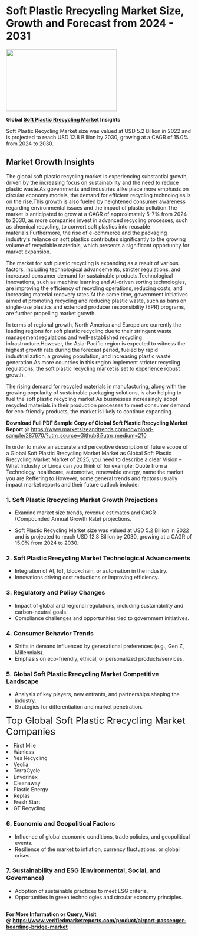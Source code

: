 <H1>Soft Plastic Rrecycling Market Size, Growth and Forecast from 2024 - 2031</H1><img class="aligncenter size-medium wp-image-584254" src="https://thirdeyenews.in/wp-content/uploads/2024/09/Global-Market-Research-300x168.jpeg" alt="" width="300" height="168" /><p><strong>Global&nbsp;<a href="https://www.marketsizeandtrends.com/download-sample/287670/?utm_source=Github8j?utm_medium=210">Soft Plastic Rrecycling Market</a> Insights</strong></p><p>Soft Plastic Recycling Market size was valued at USD 5.2 Billion in 2022 and is projected to reach USD 12.8 Billion by 2030, growing at a CAGR of 15.0% from 2024 to 2030.</p><p><h2>Market Growth Insights</h2> <p>The global soft plastic recycling market is experiencing substantial growth, driven by the increasing focus on sustainability and the need to reduce plastic waste.As governments and industries alike place more emphasis on circular economy models, the demand for efficient recycling technologies is on the rise.This growth is also fueled by heightened consumer awareness regarding environmental issues and the impact of plastic pollution.The market is anticipated to grow at a CAGR of approximately 5-7% from 2024 to 2030, as more companies invest in advanced recycling processes, such as chemical recycling, to convert soft plastics into reusable materials.Furthermore, the rise of e-commerce and the packaging industry's reliance on soft plastics contributes significantly to the growing volume of recyclable materials, which presents a significant opportunity for market expansion.</p> <p>The market for soft plastic recycling is expanding as a result of various factors, including technological advancements, stricter regulations, and increased consumer demand for sustainable products.Technological innovations, such as machine learning and AI-driven sorting technologies, are improving the efficiency of recycling operations, reducing costs, and increasing material recovery rates.At the same time, government initiatives aimed at promoting recycling and reducing plastic waste, such as bans on single-use plastics and extended producer responsibility (EPR) programs, are further propelling market growth.</p> <p>In terms of regional growth, North America and Europe are currently the leading regions for soft plastic recycling due to their stringent waste management regulations and well-established recycling infrastructure.However, the Asia-Pacific region is expected to witness the highest growth rate during the forecast period, fueled by rapid industrialization, a growing population, and increasing plastic waste generation.As more countries in this region implement stricter recycling regulations, the soft plastic recycling market is set to experience robust growth.</p> <p>The rising demand for recycled materials in manufacturing, along with the growing popularity of sustainable packaging solutions, is also helping to fuel the soft plastic recycling market.As businesses increasingly adopt recycled materials in their production processes to meet consumer demand for eco-friendly products, the market is likely to continue expanding.</p> <p><span class=""><strong>Download Full PDF Sample Copy of Global Soft Plastic Rrecycling Market Report</strong> @ <a href="https://www.marketsizeandtrends.com/download-sample/287670/?utm_source=Github8j?utm_medium=210" target="_blank">https://www.marketsizeandtrends.com/download-sample/287670/?utm_source=Github8j?utm_medium=210</a></span></p><p>In order to make an accurate and perceptive description of future scope of a Global&nbsp;Soft Plastic Rrecycling Market Market as Global&nbsp;Soft Plastic Rrecycling Market Market of 2025, you need to describe a clear Vision &ndash; What Industry or Linda can you think of for example: Quote from a Technology, healthcare, automotive, renewable energy, name the market you are Reffering to.However, some general trends and factors usually impact market reports and their future outlook include:</p><h3>1.&nbsp;<strong>Soft Plastic Rrecycling Market Growth Projections</strong></h3><ul><li>Examine market size trends, revenue estimates and CAGR (Compounded Annual Growth Rate) projections.</li><li><p>Soft Plastic Recycling Market size was valued at USD 5.2 Billion in 2022 and is projected to reach USD 12.8 Billion by 2030, growing at a CAGR of 15.0% from 2024 to 2030.</p></li></ul><h3>2.&nbsp;<strong>Soft Plastic Rrecycling Market Technological Advancements</strong></h3><ul><li>Integration of AI, IoT, blockchain, or automation in the industry.</li><li>Innovations driving cost reductions or improving efficiency.</li></ul><h3>3.&nbsp;<strong>Regulatory and Policy Changes</strong></h3><ul><li>Impact of global and regional regulations, including sustainability and carbon-neutral goals.</li><li>Compliance challenges and opportunities tied to government initiatives.</li></ul><h3>4.&nbsp;<strong>Consumer Behavior Trends</strong></h3><ul><li>Shifts in demand influenced by generational preferences (e.g., Gen Z, Millennials).</li><li>Emphasis on eco-friendly, ethical, or personalized products/services.</li></ul><h3>5.&nbsp;<strong>Global Soft Plastic Rrecycling Market Competitive Landscape</strong></h3><ul><li>Analysis of key players, new entrants, and partnerships shaping the industry.</li><li>Strategies for differentiation and market penetration.</li></ul><p data-pm-slice="1 1 []"><span style="color: inherit; font-family: inherit; font-size: 25px;">Top Global Soft Plastic Rrecycling Market Companies</span></p><div class="" data-test-id=""><p><li>First Mile</li><li> Wanless</li><li> Yes Recycling</li><li> Veolia</li><li> TerraCycle</li><li> Envorinex</li><li> Cleanaway</li><li> Plastic Energy</li><li> Replas</li><li> Fresh Start</li><li> GT Recycling</li></p></div><h3>6.&nbsp;<strong>Economic and Geopolitical Factors</strong></h3><ul><li>Influence of global economic conditions, trade policies, and geopolitical events.</li><li>Resilience of the market to inflation, currency fluctuations, or global crises.</li></ul><h3>7.&nbsp;<strong>Sustainability and ESG (Environmental, Social, and Governance)</strong></h3><ul><li>Adoption of sustainable practices to meet ESG criteria.</li><li>Opportunities in green technologies and circular economy principles.</li></ul><h2><strong style="font-size: 14px;">For More Information or Query, Visit @&nbsp;</strong><a style="background-color: #ffffff; font-size: 14px;" href="https://www.marketsizeandtrends.com/report/soft-plastic-rrecycling-market/" target="_blank">https://www.verifiedmarketreports.com/product/airport-passenger-boarding-bridge-market</a></h2>